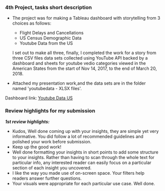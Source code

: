 ﻿### 4th Project, tasks short description
- The project was for making a Tableau dashboard with storytelling from 3 choices as follows:

  - Flight Delays and Cancellations
  - US Census Demographic Data
  - Youtube Data from the US

  I set out to make all three, finally, I completed the work for a story from three CSV files data sets collected using YouTube API backed by a dashboard and sheets for youtube vedio categories viewed in the American States from the start of Nov 14, 2017, to the end of March 20, 2018.

- Attached my presentation work,and the data sets are in the folder named 'youtubedata - XLSX files'.

Dashboard link: [Youtube Data US](https://public.tableau.com/profile/m3836#!/vizhome/YoutubeDataUS_16081098874500/YouTubeVideoCategoriesViewsStory)

### Review highlights for my submission

*__1st review highlights:__*
<br><div>
- Kudos,
Well done coming up with your insights, they are simple yet very informative. You did follow a lot of recommended guidelines and
polished your work before submission.
- Keep up the good work!
- Well done formatting your insights in short points to add some structure to your insights. Rather than having
to scan through the whole text for particular info, any interested reader can easily focus on a particular
section of each insight you uncovered.
- I like the way you made use of on-screen space. Your filters help readers answer further questions.
- Your visuals were appropriate for each particular use case. Well done.
<br></div>
